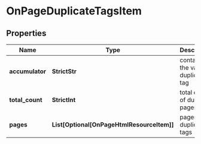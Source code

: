 # OnPageDuplicateTagsItem


## Properties

| Name | Type | Description | Notes |
|------------ | ------------- | ------------- | -------------|
**accumulator** | **StrictStr** | contains the value of duplicated tag |[optional]|
**total_count** | **StrictInt** | total count of duplicate pages |[optional]|
**pages** | **List[Optional[OnPageHtmlResourceItem]]** | pages with duplicate tags |[optional]|